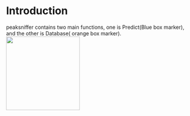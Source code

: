 # Introduction
peaksniffer contains two main functions, one is Predict(Blue box marker), and the other is Database( orange box marker).
<img width="200px" src="https://github.com/zhqu1148980644/peaksniffer/blob/master/public/peaksniffer_title.png" />
